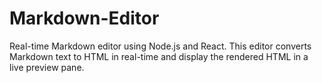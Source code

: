 # Markdown-Editor
Real-time Markdown editor using Node.js and React. This editor converts Markdown text to HTML in real-time and display the rendered HTML in a live preview pane.
